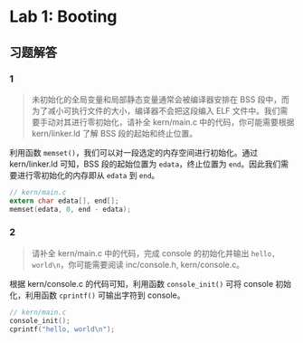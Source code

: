 # Lab 1: Booting

## 习题解答

### 1

> 未初始化的全局变量和局部静态变量通常会被编译器安排在 BSS 段中，而为了减小可执行文件的大小，编译器不会把这段编入 ELF 文件中。我们需要手动对其进行零初始化，请补全 kern/main.c 中的代码，你可能需要根据 kern/linker.ld 了解 BSS 段的起始和终止位置。

利用函数 `memset()`，我们可以对一段选定的内存空间进行初始化。通过 kern/linker.ld 可知，BSS 段的起始位置为 `edata`，终止位置为 `end`。因此我们需要进行零初始化的内存即从 `edata` 到 `end`。

```c
// kern/main.c
extern char edata[], end[];
memset(edata, 0, end - edata);
```

### 2

> 请补全 kern/main.c 中的代码，完成 console 的初始化并输出 `hello, world\n`，你可能需要阅读 inc/console.h, kern/console.c。

根据 kern/console.c 的代码可知，利用函数 `console_init()` 可将 console 初始化，利用函数 `cprintf()` 可输出字符到 console。

```c
// kern/main.c
console_init();
cprintf("hello, world\n");
```
